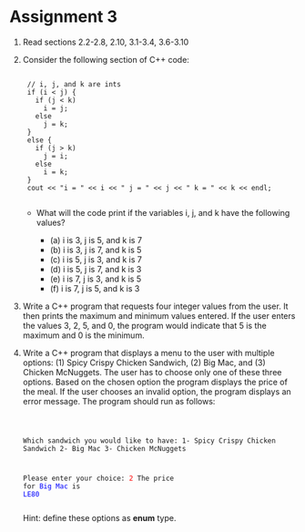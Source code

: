 # Assignment 3

1. Read sections 2.2-2.8, 2.10, 3.1-3.4, 3.6-3.10

2. Consider the following section of C++ code:
    <section><pre><code data-trim data-noescape>
    // i, j, and k are ints
    if (i < j) {
      if (j < k)
        i = j;
      else
        j = k;
    }
    else {
      if (j > k)
        j = i;
      else
        i = k;
    }
    cout << "i = " << i << " j = " << j << " k = " << k << endl;
    </pre></code></section>

      - What will the code print if the variables i, j, and k have the following values?

        - (a) i is 3, j is 5, and k is 7
        - (b) i is 3, j is 7, and k is 5
        - (c) i is 5, j is 3, and k is 7
        - (d) i is 5, j is 7, and k is 3
        - (e) i is 7, j is 3, and k is 5
        - (f) i is 7, j is 5, and k is 3

3. Write a C++ program that requests four integer values from the user. It then prints the maximum and minimum values entered. If the user enters the values 3, 2, 5, and 0, the program would indicate that 5 is the maximum and 0 is the minimum.

4. Write a C++ program that displays a menu to the user with multiple options: (1) Spicy Crispy Chicken Sandwich, (2) Big Mac, and (3) Chicken McNuggets. The user has to choose only one of these three options. Based on the chosen option the program displays the price of the meal. If the user chooses an invalid option, the program displays an error message.
The program should run as follows:
    <span style="background-color:green">
    <section><pre><code data-trim data-noescape>

    Which sandwich you would like to have:
    1- Spicy Crispy Chicken Sandwich
    2- Big Mac
    3- Chicken McNuggets

    Please enter your choice: <span style="color:red">2</span>
    The price for <span style="color:blue">Big Mac</span> is <span style="color:blue">LE80</span>
    </pre></code></section>
    </span>

    Hint: define these options as **enum** type. 
